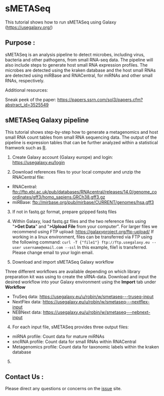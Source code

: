 # sMETASeq
This tutorial shows how to run sMETASeq using Galaxy (https://usegalaxy.org/)

## Purpose :

sMETASeq is an analysis pipeline to detect microbes, including virus, bacteria and other pathogens, from small RNA-seq data. The pipeline will also include steps to generate host small RNA expression profiles. The microbes are detected using the kraken database and the host small RNAs are detected using miRBase and RNACentral, for miRNAs and other small RNAs, respectively. 

Additional resources:

Sneak peek of the paper: https://papers.ssrn.com/sol3/papers.cfm?abstract_id=3525549

##  sMETASeq Galaxy pipeline 

This tutorial shows step-by-step how to generate a metagenomics and host small RNA count tables from small RNA sequencing data. The output of the pipeline is expression tables that can be further analyzed within a statistical framwork such as [R](https://www.r-project.org/). 

1) Create Galaxy account (Galaxy europe) and login: https://usegalaxy.eu/login

2) Download references files to your local computer and unzip the RNACentral file:
  - RNACentral: ftp://ftp.ebi.ac.uk/pub/databases/RNAcentral/releases/14.0/genome_coordinates/gff3/homo_sapiens.GRCh38.gff3.gz
  - miRBase: ftp://mirbase.org/pub/mirbase/CURRENT/genomes/hsa.gff3
	
3) If not in fastq.gz format, prepare gzipped fastq files
4) Within Galaxy, load fastq.gz files and the two reference files using "**>Get Data**"  and   "**>Upload File** from your computer". For larger files we recommend using FTP upload: https://galaxyproject.org/ftp-upload/
If working in a linux environment, files can be transferred via FTP using the following command: 
`curl -T {"file1"} ftp://ftp.usegalaxy.eu --user username@email.com --ssl` 
In this example, file1 is transferred. Please change email to your login email. 

4) Download and import sMETASeq Galaxy workflow 

Three different workflows are available depending on which library preparation kit was using to create the sRNA-data. Download and input the desired workflow into your Galaxy environment using the **Import** tab under **Workflow**

  - TruSeq data: https://usegalaxy.eu/u/robin/w/smetaseq---truseq-input
  - NextFlex data: https://usegalaxy.eu/u/robin/w/smetaseq---nextflex-input
  - NEBNext data: https://usegalaxy.eu/u/robin/w/smetaseq---nebnext-input

4) For each input file, sMETASeq provides three output files:

  - miRNA profile:  Count data for mature miRNAs
  - sncRNA profile: Count data for small RNAs within RNACentral
  - Metagenomics profile: Count data for taxonomic labels within the kraken database
  
5) 

## Contact Us :
Please direct any questions or concerns on the [issue](https://github.com/MjelleLab/sMETASeq/issues) site.
